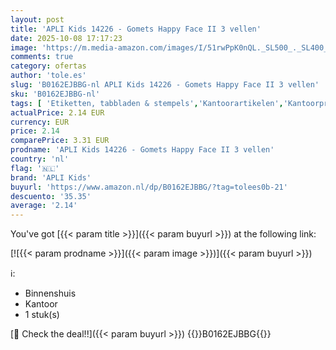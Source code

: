 ```yaml
---
layout: post
title: 'APLI Kids 14226 - Gomets Happy Face II 3 vellen'
date: 2025-10-08 17:17:23
image: 'https://m.media-amazon.com/images/I/51rwPpK0nQL._SL500_._SL400_.jpg'
comments: true
category: ofertas
author: 'tole.es'
slug: 'B0162EJBBG-nl APLI Kids 14226 - Gomets Happy Face II 3 vellen'
sku: 'B0162EJBBG-nl'
tags: [ 'Etiketten, tabbladen & stempels','Kantoorartikelen','Kantoorproducten','Knutselspullen','Labels & stickers','Speelgoed & spellen','Stickers','apli kids','🇳🇱', ]
actualPrice: 2.14 EUR
currency: EUR
price: 2.14
comparePrice: 3.31 EUR
prodname: 'APLI Kids 14226 - Gomets Happy Face II 3 vellen'
country: 'nl'
flag: '🇳🇱'
brand: 'APLI Kids'
buyurl: 'https://www.amazon.nl/dp/B0162EJBBG/?tag=tolees0b-21'
descuento: '35.35'
average: '2.14'
---
```


You've got [{{< param title >}}]({{< param buyurl >}}) at the following link:

[![{{< param prodname >}}]({{< param image >}})]({{< param buyurl >}})

ℹ️:

- Binnenshuis
- Kantoor
- 1 stuk(s)

[🛒 Check the deal!!]({{< param buyurl >}})
{{<world>}}B0162EJBBG{{</world>}}
